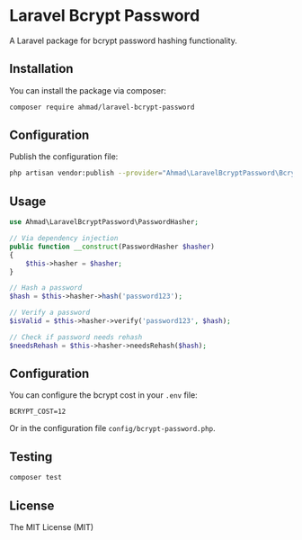 # Laravel Bcrypt Password

A Laravel package for bcrypt password hashing functionality.

## Installation

You can install the package via composer:

```bash
composer require ahmad/laravel-bcrypt-password
```

## Configuration

Publish the configuration file:

```bash
php artisan vendor:publish --provider="Ahmad\LaravelBcryptPassword\BcryptPasswordServiceProvider"
```

## Usage

```php
use Ahmad\LaravelBcryptPassword\PasswordHasher;

// Via dependency injection
public function __construct(PasswordHasher $hasher)
{
    $this->hasher = $hasher;
}

// Hash a password
$hash = $this->hasher->hash('password123');

// Verify a password
$isValid = $this->hasher->verify('password123', $hash);

// Check if password needs rehash
$needsRehash = $this->hasher->needsRehash($hash);
```

## Configuration

You can configure the bcrypt cost in your `.env` file:

```
BCRYPT_COST=12
```

Or in the configuration file `config/bcrypt-password.php`.

## Testing

```bash
composer test
```

## License

The MIT License (MIT)